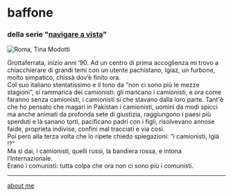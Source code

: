 # baffone  
### della serie "[navigare a vista](navigareavista.md)"  

![](https://live.staticflickr.com/65535/52732569805_1643eefb3c_z.jpg  "Roma, Tina Modotti")  

Grottaferrata, inizio anni ‘90. Ad un centro di prima accoglienza mi trovo a chiacchierare di grandi temi con un utente pachistano, Igiaz, un furbone, molto simpatico, chissà dov’è finito ora.  
Col suo italiano stentatissimo e il tono da “non ci sono più le mezze stagioni”, si rammarica dei camionisti: gli mancano i camionisti, e ora come faranno senza camionisti, i camionisti sì che stavano dalla loro parte. Tant'è che ho pensato che magari in Pakistan i camionisti, uomini da modi spicci ma anche animati da profonda sete di giustizia, raggiungono i paesi più sperduti e là sanano torti, pacificano padri con i figli, risolvevano annose faide, proprieta indivise, confini mal tracciati e via così.  
Poi però alla terza volta che lo ripete chiedo spiegazioni: “i camionisti, Igià !?”  
Ma sì dai, i camionisti, quelli russi, la bandiera rossa, e intona l’Internazionale.  
Erano i comunisti: tutta colpa che ora non ci sono più i comunisti.  
  
---    
[about me](https://about.me/cacioman)  
